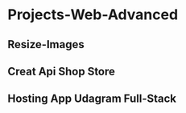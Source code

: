 # Projects-Web-Advanced


## Resize-Images



## Creat Api Shop Store



## Hosting App Udagram Full-Stack
